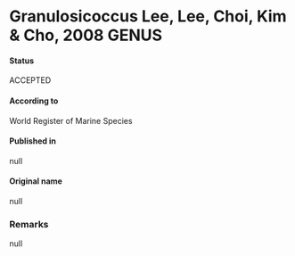 Granulosicoccus Lee, Lee, Choi, Kim & Cho, 2008 GENUS
=======

#### Status
ACCEPTED

#### According to
World Register of Marine Species

#### Published in
null

#### Original name
null

### Remarks
null